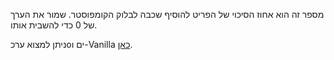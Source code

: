 מספר זה הוא אחוז הסיכוי של הפריט להוסיף שכבה לבלוק הקומפוסטר. שמור את הערך של 0 כדי להשבית אותו.

ניתן למצוא ערכoים ו-Vanilla [כאן](https://minecraft.wiki/w/Composter#Composting).